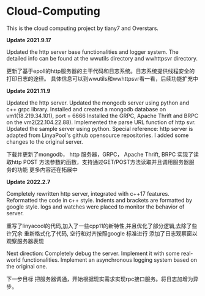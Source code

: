 # Cloud-Computing
This is the cloud computing project by tiany7 and Overstars.

**Update 2021.9.17**  

Updated the http server base functionalities and logger system. 
The detailed info can be found at the wwutils directory and wwhttpsvr directory.
  
更新了基于epoll的http服务器的主干代码和日志系统。日志系统提供线程安全的打印日志的途径。
具体信息可以到wwutils和wwhttpsvr看一看，后续功能扩充中

**Update 2021.11.9**

Updated the http server.
Updated the mongodb server using python and c++ grpc library.
Installed and created a mongodb database on vm1(18.219.34.101), port = 6666
Installed the GRPC, Apache Thrift and BRPC on the vm2(22.104.22.88).
Implemented the parse URL function of http svr. 
Updated the sample server using python.
Special reference: http server is adapted from LinyaPool's github opensource repositories. I added some changes to the original server.

下载并更新了mongodb， http 服务器，GRPC， Apache Thrift, BRPC 
实现了读取http POST 方法参数的函数，支持通过GET/POST方法读取并且调用服务器服务的功能
更多内容还在拓展中

**Update 2022.2.7**

Completely rewritten http server, integrated with c++17 features.
Reformatted the code in c++ style. Indents and brackets are formatted by google style.
logs and watches were placed to monitor the behavior of server.

重写了linyacool的代码,加入了一些cpp11的新特性,并且优化了部分逻辑,去除了些许冗余
重新格式化了代码, 空行和对齐按照google 标准进行
添加了日志观察窗以观察服务器表现

Next direction:
Completely debug the server. Implement it with some real-world functionalities. Implement an asynchronous logging system based on the original one.

下一步目标
把服务器调通，开始根据现实需求实现rpc接口服务。将日志加增为异步。
